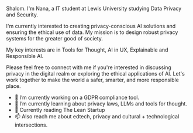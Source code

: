 
Shalom. I'm Nana, a IT student at Lewis University studying Data Privacy and Security.

I'm currently interested to creating privacy-conscious AI solutions and ensuring the ethical use of data. My mission is to design robust privacy systems for the greater good of society.

My key interests are in Tools for Thought, AI in UX, Explainable and Responsible AI.


Please feel free to connect with me if you're interested in discussing privacy in the digital realm or exploring the ethical applications of AI. Let's work together to make the world a safer, smarter, and more responsible place.


- 🔭 I’m currently working on a GDPR compliance tool.
- 🌱 I’m currently learning about privacy laws, LLMs and tools for thought.
- 📖 Currently reading The Lean Startup
- 📫 Also reach me about edtech, privacy and cultural + technological intersections.

<!--
**asanteanana/asanteanana** is a ✨ _special_ ✨ repository because its `README.md` (this file) appears on your GitHub profile.

Here are some ideas to get you started:

- 🔭 I’m currently working on compliance website tool.
- 🌱 I’m currently learning black
- 👯 I’m looking to collaborate on ...
- 🤔 I’m looking for help with ...
- 💬 Ask me about ...
- 📫 How to reach me: ...
- 😄 Pronouns: ...
- ⚡ Fun fact: ...
-->

